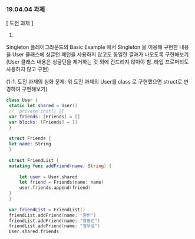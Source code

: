 <h3> 19.04.04 과제 </h3>

[ 도전 과제 ]

1. 
Singleton 플레이그라운드의 Basic Example 에서 Singleton 을 이용해 구현한 내용을 
User 클래스에 싱글턴 패턴을 사용하지 않고도 동일한 결과가 나오도록 구현해보기
(User 클래스 내용은 싱글턴을 제거하는 것 외에 건드리지 않아야 함. 타입 프로퍼티도 사용하지 않고 구현)

(1-1. 도전 과제의 심화 문제: 위 도전 과제의 User를 class 로 구현했으면 struct로 변경하여 구현해보기)

```swift
class User {
 static let shared = User()
 //  private init() {}
 var friends: [Friends] = []
 var blocks: [Friends] = []
 }
 
 struct Friends {
 let name: String
 }
 
 struct FriendList {
 mutating func addFriend(name: String) {
 
     let user = User.shared
     let friend = Friends(name: name)
     user.friends.append(friend)
 }
 }
 
 var friendList = FriendList()
 friendList.addFriend(name: "원빈")
 friendList.addFriend(name: "장동건")
 friendList.addFriend(name: "정우성")
 User.shared.friends
```
